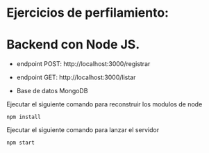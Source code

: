 # Ejercicios de perfilamiento:

# Backend con Node JS.

* endpoint POST: http://localhost:3000/registrar

* endpoint GET: http://localhost:3000/listar

* Base de datos MongoDB

Ejecutar el siguiente comando para reconstruir los modulos de node

```
npm install
```
Ejecutar el siguiente comando para lanzar el servidor

```
npm start
```
